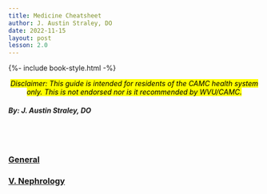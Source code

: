 ```yaml
---
title: Medicine Cheatsheet
author: J. Austin Straley, DO
date: 2022-11-15
layout: post
lesson: 2.0
---
```


{%- include book-style.html -%}

*<center><mark> Disclaimer: This guide is intended for residents of the CAMC health system only. This is not endorsed nor is it recommended by WVU/CAMC. </mark></center>*
##### By: J. Austin Straley, DO
<br>
<br>

### [General][0]
### [V. Nephrology][5]
<br>

[0]: /feed/mcspages/0.0-general
[5]: /feed/mcspages/2.5-num-toc